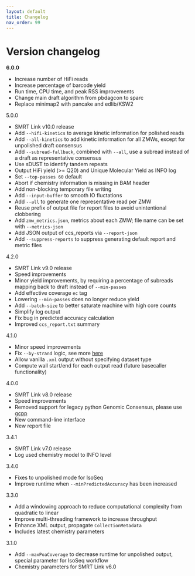 ```yaml
---
layout: default
title: Changelog
nav_order: 99
---
```


# Version changelog

**6.0.0**
   * Increase number of HiFi reads
   * Increase percentage of barcode yield
   * Run time, CPU time, and peak RSS improvements
   * Change main draft algorithm from pbdagcon to sparc
   * Replace minimap2 with pancake and edlib/KSW2

5.0.0
   * SMRT Link v10.0 release
   * Add `--hifi-kinetics` to average kinetic information for polished reads
   * Add `--all-kinetics` to add kinetic information for all ZMWs, except for unpolished draft consensus
   * Add `--subread-fallback`, combined with `--all`, use a subread instead of a draft as representative consensus
   * Use sDUST to identify tandem repeats
   * Output HiFi yield (>= Q20) and Unique Molecular Yield as INFO log
   * Set `--top-passes 60` default
   * Abort if chemistry information is missing in BAM header
   * Add non-blocking temporary file writing
   * Add `--input-buffer` to smooth IO fluctations
   * Add `--all` to generate one representative read per ZMW
   * Reuse prefix of output file for report files to avoid unintentional clobbering
   * Add `zmw_metrics.json`, metrics about each ZMW; file name can be set with `--metrics-json`
   * Add JSON output of ccs_reports via `--report-json`
   * Add `--suppress-reports` to suppress generating default report and metric files

4.2.0
   * SMRT Link v9.0 release
   * Speed improvements
   * Minor yield improvements, by requiring a percentage of subreads mapping back to draft instead of `--min-passes`
   * Add effective coverage `ec` tag
   * Lowering `--min-passes` does no longer reduce yield
   * Add `--batch-size` to better saturate machine with high core counts
   * Simplify log output
   * Fix bug in predicted accuracy calculation
   * Improved `ccs_report.txt` summary

4.1.0
   * Minor speed improvements
   * Fix `--by-strand` logic, see more [here](https://ccs.how/faq/mode-by-strand)
   * Allow vanilla `.xml` output without specifying dataset type
   * Compute wall start/end for each output read (future basecaller functionality)

4.0.0
   * SMRT Link v8.0 release
   * Speed improvements
   * Removed support for legacy python Genomic Consensus, please use [gcpp](https://github.com/PacificBiosciences/gcpp)
   * New command-line interface
   * New report file

3.4.1
   * SMRT Link v7.0 release
   * Log used chemistry model to INFO level

3.4.0
   * Fixes to unpolished mode for IsoSeq
   * Improve runtime when `--minPredictedAccuracy` has been increased

3.3.0
   * Add a windowing approach to reduce computational complexity from quadratic to linear
   * Improve multi-threading framework to increase throughput
   * Enhance XML output, propagate `CollectionMetadata`
   * Includes latest chemistry parameters

3.1.0
   * Add `--maxPoaCoverage` to decrease runtime for unpolished output, special parameter for IsoSeq workflow
   * Chemistry parameters for SMRT Link v6.0
